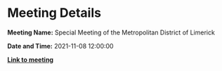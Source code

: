 # Meeting Details

**Meeting Name:** Special Meeting of the Metropolitan District of Limerick

**Date and Time:** 2021-11-08 12:00:00

**<a href="https://www.limerick.ie/council/whats-on/special-meeting-metropolitan-district-limerick-8" target="_blank">Link to meeting</a>**
